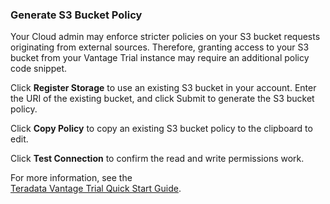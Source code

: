 ### Generate S3 Bucket Policy

Your Cloud admin may enforce stricter policies on your S3 bucket requests originating from external sources. Therefore, granting access to your S3 bucket from your Vantage Trial instance may require an additional policy code snippet. 

Click **Register Storage** to use an existing S3 bucket in your account.  Enter the URI of the existing bucket, and click Submit to generate the S3 bucket policy.

Click **Copy Policy** to copy an existing S3 bucket policy to the clipboard to edit.

Click **Test Connection** to confirm the read and write permissions work.

For more information, see the  
[Teradata Vantage Trial Quick Start Guide](https://docs.teradata.com/access/sources/dita/map?dita:mapPath=jzh1567636979792.ditamap&dita:ditavalPath=pnw1578847806387.ditaval).

